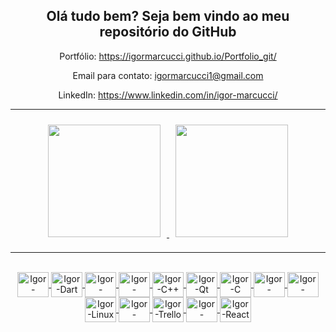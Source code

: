 <div align="center">
  <h2>Olá tudo bem? Seja bem vindo ao meu repositório do GitHub</h2>
</div>
<div align="center">
  <p>Portfólio: <a href="https://igormarcucci.github.io/Portfolio_git/">https://igormarcucci.github.io/Portfolio_git/</a></p>
</div>
<div align="center">
  <p>Email para contato: <a href="mailto:igormarcucci1@gmail.com">igormarcucci1@gmail.com</a></p>
</div>
<div align="center">
  <p>LinkedIn: <a href="https://www.linkedin.com/in/igor-marcucci/">https://www.linkedin.com/in/igor-marcucci/</a></p>
</div>

___

<div align="center">
  <a href="https://github.com/IgorMarcucci">
  <img height="180em" style="margin: 10px" src="https://github-readme-stats.vercel.app/api?username=IgorMarcucci&show_icons=true&theme=dark&include_all_commits=true&count_private=true"/>
  <img height="180em" style="margin: 10px" src="https://github-readme-stats.vercel.app/api/top-langs/?username=IgorMarcucci&layout=compact&langs_count=7&theme=dark"/>
</div>

___

<div align="center"><br>
  <img align="center" alt="Igor-Flutter" height="40" width="50" src="https://cdn.jsdelivr.net/gh/devicons/devicon/icons/flutter/flutter-original.svg" />
  <img align="center" alt="Igor-Dart" height="40" width="50" src="https://cdn.jsdelivr.net/gh/devicons/devicon/icons/dart/dart-original.svg" />
  <img align="center" alt="Igor-LinkedIn" height="40" width="50" src="https://cdn.jsdelivr.net/gh/devicons/devicon/icons/linkedin/linkedin-original.svg" />
  <img align="center" alt="Igor-Visual-Studio" height="40" width="50" src="https://cdn.jsdelivr.net/gh/devicons/devicon/icons/visualstudio/visualstudio-plain.svg" />
  <img align="center" alt="Igor-C++" height="40" width="50" src="https://cdn.jsdelivr.net/gh/devicons/devicon/icons/cplusplus/cplusplus-original.svg" />
  <img align="center" alt="Igor-Qt" height="40" width="50" src="https://cdn.jsdelivr.net/gh/devicons/devicon/icons/qt/qt-original.svg" />
  <img align="center" alt="Igor-C" height="40" width="50" src="https://cdn.jsdelivr.net/gh/devicons/devicon/icons/c/c-original.svg" />
  <img align="center" alt="Igor-Canva" height="40" width="50" src="https://cdn.jsdelivr.net/gh/devicons/devicon/icons/canva/canva-original.svg" />
  <img align="center" alt="Igor-Figma" height="40" width="50" src="https://cdn.jsdelivr.net/gh/devicons/devicon/icons/figma/figma-original.svg" />
  <img align="center" alt="Igor-Linux" height="40" width="50" src="https://cdn.jsdelivr.net/gh/devicons/devicon/icons/linux/linux-original.svg" />
  <img align="center" alt="Igor-Photoshop" height="40" width="50" src="https://cdn.jsdelivr.net/gh/devicons/devicon/icons/photoshop/photoshop-plain.svg" />
  <img align="center" alt="Igor-Trello" height="40" width="50" src="https://cdn.jsdelivr.net/gh/devicons/devicon/icons/trello/trello-plain.svg" />
  <img align="center" alt="Igor-Ubuntu" height="40" width="50" src="https://cdn.jsdelivr.net/gh/devicons/devicon/icons/ubuntu/ubuntu-plain.svg" />
  <img align="center" alt="Igor-React" height="40" width="50" src="https://cdn.jsdelivr.net/gh/devicons/devicon/icons/react/react-original.svg" />
</div>
